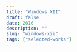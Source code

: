 ```yaml
---
title: "Windows XII"
draft: false
date: 2016
description: ""
slug: "windows-xii"
tags: ["selected-works"]
---
```


